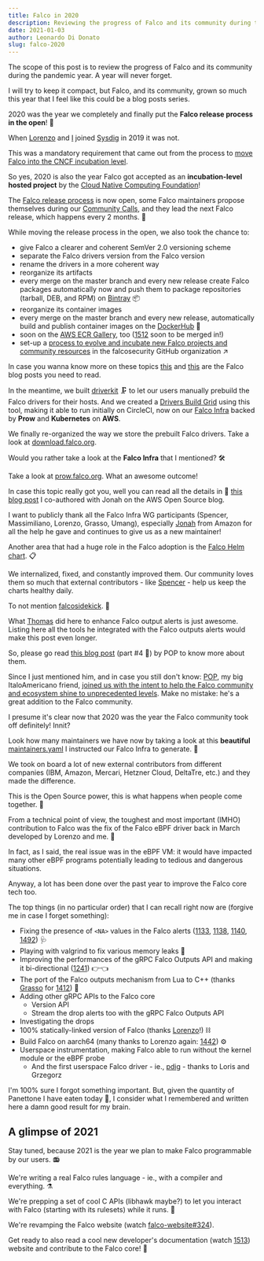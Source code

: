 ```yaml
---
title: Falco in 2020
description: Reviewing the progress of Falco and its community during the pandemic year
date: 2021-01-03
author: Leonardo Di Donato
slug: falco-2020
---
```


The scope of this post is to review the progress of Falco and its community during the pandemic year. A year will never forget.

I will try to keep it compact, but Falco, and its community, grown so much this year that I feel like this could be a blog posts series.

2020 was the year we completely and finally put the **Falco release process in the open**! 📖

When [Lorenzo](https://github.com/fntlnz) and [I](https://github.com/leodido) joined [Sysdig](https://sysdig.com) in 2019 it was not.

This was a mandatory requirement that came out from the process to [move Falco into the CNCF incubation level](https://www.cncf.io/blog/2020/01/08/toc-votes-to-move-falco-into-cncf-incubator).

So yes, 2020 is also the year Falco got accepted as an **incubation-level hosted project** by the [Cloud Native Computing Foundation](http://cncf.io)!

The [Falco release process](https://github.com/falcosecurity/falco/blob/master/RELEASE.md) is now open, some Falco maintainers propose themselves during our [Community Calls](https://github.com/falcosecurity/community), and they lead the next Falco release, which happens every 2 months. 🔄

While moving the release process in the open, we also took the chance to:

- give Falco a clearer and coherent SemVer 2.0 versioning scheme
- separate the Falco drivers version from the Falco version
- rename the drivers in a more coherent way
- reorganize its artifacts
- every merge on the master branch and every new release create Falco packages automatically now and push them to package repositories (tarball, DEB, and RPM) on [Bintray](https://bintray.com/falcosecurity) 📦
- reorganize its container images
- every merge on the master branch and every new release, automatically build and publish container images on the [DockerHub](https://hub.docker.com/u/falcosecurity) 🐳
- soon on the [AWS ECR Gallery](https://gallery.ecr.aws/falcosecurity/falco), too ([1512](https://github.com/falcosecurity/falco/pull/1512) soon to be merged in!)
- set-up a [process to evolve and incubate new Falco projects and community resources](https://github.com/falcosecurity/evolution) in the falcosecurity GitHub organization ↗

In case you wanna know more on these topics [this](https://falco.org/blog/falco-0-21-0) and [this](https://falco.org/blog/falco-0-23-0) are the Falco blog posts you need to read.

In the meantime, we built [driverkit](https://github.com/falcosecurity/driverkit) 🗜 to let our users manually prebuild the Falco drivers for their hosts. And we created a [Drivers Build Grid](https://github.com/falcosecurity/test-infra/tree/master/driverkit) using this tool, making it able to run initially on CircleCI, now on our [Falco Infra](https://github.com/falcosecurity/test-infra) backed by **Prow** and **Kubernetes** on **AWS**.

We finally re-organized the way we store the prebuilt Falco drivers. Take a look at [download.falco.org](https://download.falco.org).

Would you rather take a look at the **Falco Infra** that I mentioned? 🛠

Take a look at [prow.falco.org](https://prow.falco.org). What an awesome outcome!

In case this topic really got you, well you can read all the details in 🔗 [this blog post](http://bit.ly/falco-prow-aws) I co-authored with Jonah on the AWS Open Source blog.

I want to publicly thank all the Falco Infra WG participants (Spencer, Massimiliano, Lorenzo, Grasso, Umang), especially [Jonah](https://github.com/jonahjon/) from Amazon for all the help he gave and continues to give us as a new maintainer!

Another area that had a huge role in the Falco adoption is the [Falco Helm chart](https://github.com/falcosecurity/charts). 📋

We internalized, fixed, and constantly improved them.
Our community loves them so much that external contributors - like [Spencer](https://github.com/nibalizer) - help us keep the charts healthy daily.

To not mention [falcosidekick](https://github.com/falcosecurity/falcosidekick). 🔫

What [Thomas](https://github.com/issif) did here to enhance Falco output alerts is just awesome. Listing here all the tools he integrated with the Falco outputs alerts would make this post even longer.

So, please go read [this blog post](https://www.cncf.io/blog/2020/08/17/falco-update-whats-new-in-falco-0-25) (part #4 🔗) by POP to know more about them.

Since I just mentioned him, and in case you still don't know: [POP](https://github.com/danpopsd), my big ItaloAmericano friend, [joined us with the intent to help the Falco community and ecosystem shine to unprecedented levels](https://www.cncf.io/blog/2020/12/14/join-pop-falco-org). Make no mistake: he's a great addition to the Falco community.

I presume it's clear now that 2020 was the year the Falco community took off definitely! Innit?

Look how many maintainers we have now by taking a look at this **beautiful** [maintainers.yaml](https://github.com/falcosecurity/.github/blob/master/maintainers.yaml) I instructed our Falco Infra to generate. 👥

We took on board a lot of new external contributors from different companies (IBM, Amazon, Mercari, Hetzner Cloud, DeltaTre, etc.) and they made the difference.

This is the Open Source power, this is what happens when people come together. 🤗

From a technical point of view, the toughest and most important (IMHO) contribution to Falco was the fix of the Falco eBPF driver back in March developed by Lorenzo and me. 🔬

In fact, as I said, the real issue was in the eBPF VM: it would have impacted many other eBPF programs potentially leading to tedious and dangerous situations.

Anyway, a lot has been done over the past year to improve the Falco core tech too.

The top things (in no particular order) that I can recall right now are (forgive me in case I forget something):

- Fixing the presence of `<NA>` values in the Falco alerts ([1133](https://github.com/falcosecurity/falco/pull/1133), [1138](https://github.com/falcosecurity/falco/pull/1138), [1140](https://github.com/falcosecurity/falco/pull/1140), [1492](https://github.com/falcosecurity/falco/pull/1492)) 🩺
- Playing with valgrind to fix various memory leaks 🔩
- Improving the performances of the gRPC Falco Outputs API and making it bi-directional ([1241](https://github.com/falcosecurity/falco/pull/1241)) 👉👈
- The port of the Falco outputs mechanism from Lua to C++ (thanks [Grasso](https://github.com/leogr) for [1412](https://github.com/falcosecurity/falco/pull/1412)) 🔧
- Adding other gRPC APIs to the Falco core
  - Version API
  - Stream the drop alerts too with the gRPC Falco Outputs API
- Investigating the drops
- 100% statically-linked version of Falco (thanks [Lorenzo](https://github.com/fntlnz)!) ⛓
- Build Falco on aarch64 (many thanks to Lorenzo again: [1442](https://github.com/falcosecurity/falco/pull/1442)) ⚙
- Userspace instrumentation, making Falco able to run without the kernel module or the eBPF probe
  - And the first userspace Falco driver - ie., [pdig](https://github.com/falcosecurity/pdig) - thanks to Loris and Grzegorz

I'm 100% sure I forgot something important. But, given the quantity of Panettone I have eaten today 🍞, I consider what I remembered and written here a damn good result for my brain.

## A glimpse of 2021

Stay tuned, because 2021 is the year we plan to make Falco programmable by our users. 📻

We're writing a real Falco rules language - ie., with a compiler and everything. ⚗

We're prepping a set of cool C APIs (libhawk maybe?) to let you interact with Falco (starting with its rulesets) while it runs. 🧪

We're revamping the Falco website (watch [falco-website#324](https://github.com/falcosecurity/falco-website/pull/324)).

Get ready to also read a cool new developer's documentation (watch [1513](https://github.com/falcosecurity/falco/pull/1513)) website and contribute to the Falco core! 📔
